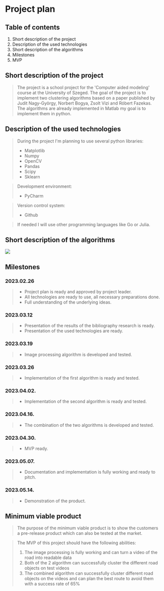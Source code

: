 # Project plan

## Table of contents
1) Short description of the project
2) Description of the used technologies
3) Short description of the algorithms
4) Milestones
5) MVP


## Short description of the project 
>The project is a school project for the 'Computer aided modeling' course at the University of Szeged. The goal of the project is to implement two clustering algorithms based on a paper published by Judit Nagy-György, Norbert Bogya, Zsolt Vizi and Róbert Fazekas. The algorithms are already implemented in Matlab my goal is to implement them in python.

## Description of the used technologies
> During the project I'm planning to use several python libraries:
> - Matplotlib
> - Numpy
> - OpenCV
> - Pandas
> - Scipy
> - Sklearn

> Development environment:
> - PyCharm

> Version control system:
> - Github

>If needed I will use other programming languages like Go or Julia.

## Short description of the algorithms

<img src="https://drive.google.com/file/d/1b06BIlQ2ReKf3ZaJb3X-Y4JFDm_BihDs/view?usp=share_link"/>

## Milestones

### 2023.02.26
> - Project plan is ready and approved by project leader.
> - All technologies are ready to use, all necessary preparations done.
> - Full understanding of the underlying ideas.

### 2023.03.12
> - Presentation of the results of the bibliography research is ready.
> - Presentation of the used technologies are ready.

### 2023.03.19
> - Image processing algorithm is developed and tested.
 
### 2023.03.26
> - Implementation of the first algorithm is ready and tested.

### 2023.04.02.
> - Implementation of the second algorithm is ready and tested.

### 2023.04.16.
> - The combination of the two algorithms is developed and tested.

### 2023.04.30.
> - MVP ready.

### 2023.05.07.
> - Documentation and implementation is fully working and ready to pitch.

### 2023.05.14.
> - Demonstration of the product.


## Minimum viable product
> The purpose of the minimum viable product is to show the customers a pre-release product which can also be tested at the market.

> The MVP of this project should have the following abilities:
> 1) The image processing is fully working and can turn a video of the road into readable data
> 2) Both of the 2 algorithm can successfully cluster the different road objects on test videos
> 3) The combined algorithm can successfully cluster different road objects on the videos and can plan the best route to avoid them with a success rate of 65% 

